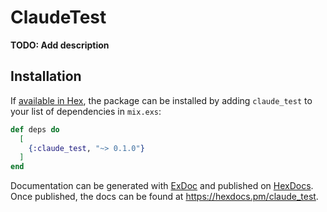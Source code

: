 # ClaudeTest

**TODO: Add description**

## Installation

If [available in Hex](https://hex.pm/docs/publish), the package can be installed
by adding `claude_test` to your list of dependencies in `mix.exs`:

```elixir
def deps do
  [
    {:claude_test, "~> 0.1.0"}
  ]
end
```

Documentation can be generated with [ExDoc](https://github.com/elixir-lang/ex_doc)
and published on [HexDocs](https://hexdocs.pm). Once published, the docs can
be found at <https://hexdocs.pm/claude_test>.

